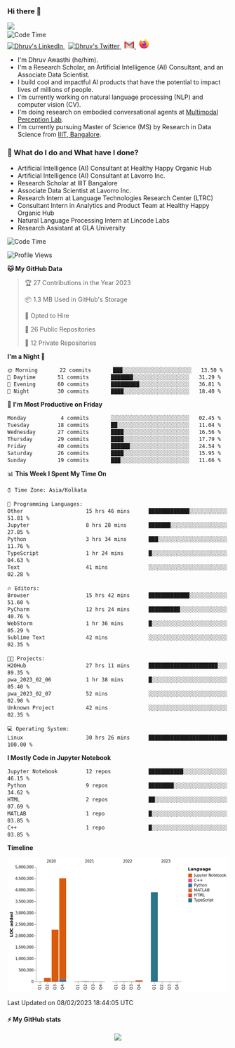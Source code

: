 ### Hi there 👋
![](https://komarev.com/ghpvc/?username=DhruvAwasthi&style=flat&label=Visitors)<br/>
![Code Time](http://img.shields.io/badge/Code%20Time-71%20hrs%2023%20mins-blue)<br/>
<a href="https://www.linkedin.com/in/dhruv-awasthi/">
  <img alt="Dhruv's LinkedIn" width="22px" src="https://raw.githubusercontent.com/peterthehan/peterthehan/master/assets/linkedin.svg" />
</a> &nbsp; 
<a href="https://twitter.com/_dhruvawasthi">
  <img alt="Dhruv's Twitter" width="22px" src="https://raw.githubusercontent.com/peterthehan/peterthehan/master/assets/twitter.svg" >
</a> &nbsp; 
<a href="mailto: dhruvawasthicc@gmail.com">
  <img alt="Dhruv's Email" width="22px" src="https://github.com/raivo-otp/issuer-icons/blob/f2007535e72276907bb7d9b64c31304c83c0f043/vectors/google.com/google-gmail.svg">
</a> &nbsp;
<a href="http://dhruvawasthi.com">
  <img alt="Dhruv's Website" width="22px" src="https://github.com/raivo-otp/issuer-icons/blob/f2007535e72276907bb7d9b64c31304c83c0f043/vectors/firefox.com/firefox.svg">
</a>  <br/>
  
- I'm Dhruv Awasthi (he/him).  
- I'm a Research Scholar, an Artificial Intelligence (AI) Consultant, and an Associate Data Scientist.   
- I build cool and impactful AI products that have the potential to impact lives of millions of people.   
- I'm currently working on natural language processing (NLP) and computer vision (CV).  
- I'm doing research on embodied conversational agents at [Multimodal Perception Lab](http://mpl.iiitb.ac.in/).    
- I'm currently pursuing Master of Science (MS) by Research in Data Science from [IIIT, Bangalore](https://www.iiitb.ac.in/).   


### 🌱 What do I do and What have I done? 
- Artificial Intelligence (AI) Consultant at Healthy Happy Organic Hub
- Artificial Intelligence (AI) Consultant at Lavorro Inc.
- Research Scholar at IIIT Bangalore
- Associate Data Scientist at Lavorro Inc.
- Research Intern at Language Technologies Research Center (LTRC)
- Consultant Intern in Analytics and Product Team at Healthy Happy Organic Hub
- Natural Language Processing Intern at Lincode Labs
- Research Assistant at GLA University


<!-- ### 📫 How to reach me?
- [LinkedIn](https://www.linkedin.com/in/dhruv-awasthi/) 
- [Twitter](https://twitter.com/_dhruvawasthi) 
- [Website](http://dhruvawasthi.com)
- [Email](dhruvawasthicc@gmail.com)  -->

<!-- #### 📊 This week I spent my time on: -->
<!--START_SECTION:waka-->
![Code Time](http://img.shields.io/badge/Code%20Time-145%20hrs%2028%20mins-blue)

![Profile Views](http://img.shields.io/badge/Profile%20Views-2-blue)

**🐱 My GitHub Data** 

> 🏆 27 Contributions in the Year 2023
 > 
> 📦 1.3 MB Used in GitHub's Storage 
 > 
> 💼 Opted to Hire
 > 
> 📜 26 Public Repositories 
 > 
> 🔑 12 Private Repositories  
 > 
**I'm a Night 🦉** 

```text
🌞 Morning       22 commits       ███░░░░░░░░░░░░░░░░░░░░░░   13.50 % 
🌆 Daytime       51 commits       ███████░░░░░░░░░░░░░░░░░░   31.29 % 
🌃 Evening       60 commits       █████████░░░░░░░░░░░░░░░░   36.81 % 
🌙 Night         30 commits       ████░░░░░░░░░░░░░░░░░░░░░   18.40 % 

```
📅 **I'm Most Productive on Friday** 

```text
Monday           4 commits       ░░░░░░░░░░░░░░░░░░░░░░░░░   02.45 % 
Tuesday         18 commits       ██░░░░░░░░░░░░░░░░░░░░░░░   11.04 % 
Wednesday       27 commits       ████░░░░░░░░░░░░░░░░░░░░░   16.56 % 
Thursday        29 commits       ████░░░░░░░░░░░░░░░░░░░░░   17.79 % 
Friday          40 commits       ██████░░░░░░░░░░░░░░░░░░░   24.54 % 
Saturday        26 commits       ████░░░░░░░░░░░░░░░░░░░░░   15.95 % 
Sunday          19 commits       ███░░░░░░░░░░░░░░░░░░░░░░   11.66 % 

```


📊 **This Week I Spent My Time On** 

```text
⌚︎ Time Zone: Asia/Kolkata

💬 Programming Languages: 
Other                    15 hrs 46 mins      █████████████░░░░░░░░░░░░   51.81 % 
Jupyter                  8 hrs 28 mins       ███████░░░░░░░░░░░░░░░░░░   27.85 % 
Python                   3 hrs 34 mins       ███░░░░░░░░░░░░░░░░░░░░░░   11.76 % 
TypeScript               1 hr 24 mins        █░░░░░░░░░░░░░░░░░░░░░░░░   04.63 % 
Text                     41 mins             ░░░░░░░░░░░░░░░░░░░░░░░░░   02.28 % 

🔥 Editors: 
Browser                  15 hrs 42 mins      █████████████░░░░░░░░░░░░   51.60 % 
PyCharm                  12 hrs 24 mins      ██████████░░░░░░░░░░░░░░░   40.76 % 
WebStorm                 1 hr 36 mins        █░░░░░░░░░░░░░░░░░░░░░░░░   05.29 % 
Sublime Text             42 mins             ░░░░░░░░░░░░░░░░░░░░░░░░░   02.35 % 

🐱‍💻 Projects: 
H2OHub                   27 hrs 11 mins      ██████████████████████░░░   89.35 % 
pwa_2023_02_06           1 hr 38 mins        █░░░░░░░░░░░░░░░░░░░░░░░░   05.40 % 
pwa_2023_02_07           52 mins             ░░░░░░░░░░░░░░░░░░░░░░░░░   02.90 % 
Unknown Project          42 mins             ░░░░░░░░░░░░░░░░░░░░░░░░░   02.35 % 

💻 Operating System: 
Linux                    30 hrs 26 mins      █████████████████████████   100.00 % 

```

**I Mostly Code in Jupyter Notebook** 

```text
Jupyter Notebook         12 repos            ███████████░░░░░░░░░░░░░░   46.15 % 
Python                   9 repos             ████████░░░░░░░░░░░░░░░░░   34.62 % 
HTML                     2 repos             ██░░░░░░░░░░░░░░░░░░░░░░░   07.69 % 
MATLAB                   1 repo              █░░░░░░░░░░░░░░░░░░░░░░░░   03.85 % 
C++                      1 repo              █░░░░░░░░░░░░░░░░░░░░░░░░   03.85 % 

```


**Timeline**

![Chart not found](https://raw.githubusercontent.com/DhruvAwasthi/DhruvAwasthi/main/charts/bar_graph.png) 


 Last Updated on 08/02/2023 18:44:05 UTC
<!--END_SECTION:waka-->

<!-- #### :zap: Top langauges
<p align="center"><img src="https://github-readme-stats.vercel.app/api/top-langs/?username=DhruvAwasthi&layout=compact&hide=jupyter%20notebook"/>
 -->

#### :zap: My GitHub stats  
<p align="center"> <img src="https://github-readme-stats-git-masterrstaa-rickstaa.vercel.app/api?username=DhruvAwasthi&&count_private=true&show_icons=true)"/>


<!--
**DhruvAwasthi/DhruvAwasthi** is a ✨ _special_ ✨ repository because its `README.md` (this file) appears on your GitHub profile.

Here are some ideas to get you started:

- 🔭 I’m currently working on natural language processing, and computer vision.
- 🌱 I’m currently learning 
- 👯 I’m looking to collaborate on ...
- 🤔 I’m looking for help with ...
- 💬 Ask me about ...
- 📫 How to reach me: ...
- 😄 Pronouns: ...
- ⚡ Fun fact: ...
-->
